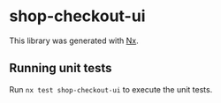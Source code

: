 # shop-checkout-ui

This library was generated with [Nx](https://nx.dev).

## Running unit tests

Run `nx test shop-checkout-ui` to execute the unit tests.
